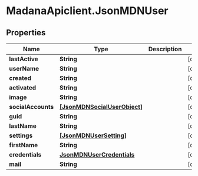 # MadanaApiclient.JsonMDNUser

## Properties

Name | Type | Description | Notes
------------ | ------------- | ------------- | -------------
**lastActive** | **String** |  | [optional] 
**userName** | **String** |  | [optional] 
**created** | **String** |  | [optional] 
**activated** | **String** |  | [optional] 
**image** | **String** |  | [optional] 
**socialAccounts** | [**[JsonMDNSocialUserObject]**](JsonMDNSocialUserObject.md) |  | [optional] 
**guid** | **String** |  | [optional] 
**lastName** | **String** |  | [optional] 
**settings** | [**[JsonMDNUserSetting]**](JsonMDNUserSetting.md) |  | [optional] 
**firstName** | **String** |  | [optional] 
**credentials** | [**JsonMDNUserCredentials**](JsonMDNUserCredentials.md) |  | [optional] 
**mail** | **String** |  | [optional] 



